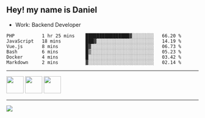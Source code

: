 ## Hey! my name is Daniel

- Work: Backend Developer

<!--START_SECTION:waka-->

```text
PHP          1 hr 25 mins    ████████████████▓░░░░░░░░   66.20 %
JavaScript   18 mins         ███▓░░░░░░░░░░░░░░░░░░░░░   14.19 %
Vue.js       8 mins          █▓░░░░░░░░░░░░░░░░░░░░░░░   06.73 %
Bash         6 mins          █▒░░░░░░░░░░░░░░░░░░░░░░░   05.23 %
Docker       4 mins          █░░░░░░░░░░░░░░░░░░░░░░░░   03.42 %
Markdown     2 mins          ▓░░░░░░░░░░░░░░░░░░░░░░░░   02.14 %
```

<!--END_SECTION:waka-->
    

<hr>
<div>
    <img height="45" src="https://img.icons8.com/color/48/000000/nodejs.png"/>
    <img height="45" src="https://www.vectorlogo.zone/logos/golang/golang-ar21.svg">
    <img height="45" src="https://www.vectorlogo.zone/logos/nestjs/nestjs-icon.svg">
</div>
<hr>
<div>
    <a href="https://www.linkedin.com/in/daniel-lucas-bb7b82193/" target="_blank">
        <img src="https://img.shields.io/badge/LinkedIn-0077B5?style=for-the-badge&logo=linkedin&logoColor=white">
    </a>
</div>
